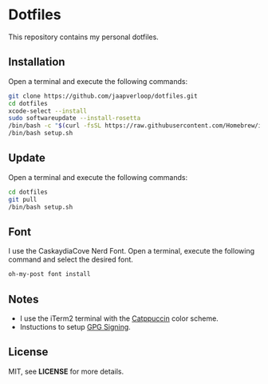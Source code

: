 # Dotfiles

This repository contains my personal dotfiles.

## Installation

Open a terminal and execute the following commands:

```sh
git clone https://github.com/jaapverloop/dotfiles.git
cd dotfiles
xcode-select --install
sudo softwareupdate --install-rosetta
/bin/bash -c "$(curl -fsSL https://raw.githubusercontent.com/Homebrew/install/HEAD/install.sh)"
/bin/bash setup.sh
```

## Update

Open a terminal and execute the following commands:

```sh
cd dotfiles
git pull
/bin/bash setup.sh
```

## Font

I use the CaskaydiaCove Nerd Font. Open a terminal, execute the following
command and select the desired font.

```sh
oh-my-post font install
```

## Notes

* I use the iTerm2 terminal with the [Catppuccin] color scheme.
* Instuctions to setup [GPG Signing].

## License

MIT, see **LICENSE** for more details.

[Catppuccin]: https://github.com/catppuccin/iterm
[GPG Signing]: https://gist.github.com/troyfontaine/18c9146295168ee9ca2b30c00bd1b41e
